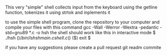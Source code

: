 This very "simple" shell collects input from the keyboard using the getline function, tokenizes it using strtok and inplements it

to use the simple shell program,
clone the repository to your computer
and compile your files with this command
gcc -Wall -Werror -Wextra -pedantic -std=gnu89 *.c -o hsh
the shell should work like this in interactive mode
$ ./hsh
($) /bin/ls
hsh main.c shell.c
($)
($) exit
$

if you have any suggestions please create a pull request
git readm commite 
